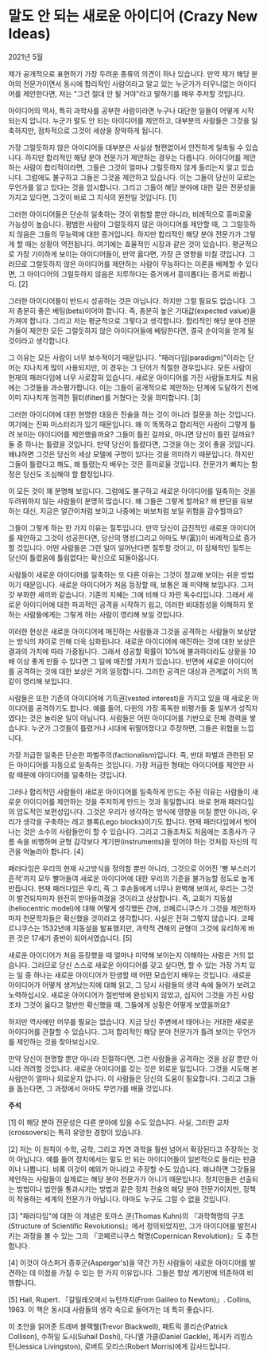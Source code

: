 # 말도 안 되는 새로운 아이디어 (Crazy New Ideas)

2021년 5월

제가 공개적으로 표현하기 가장 두려운 종류의 의견이 하나 있습니다. 만약 제가 해당 분야의 전문가이면서 동시에 합리적인 사람이라고 알고 있는 누군가가 터무니없는 아이디어를 제안한다면, 저는 "그건 절대 안 될 거야"라고 말하기를 매우 주저할 것입니다.

아이디어의 역사, 특히 과학사를 공부한 사람이라면 누구나 대단한 일들이 어떻게 시작되는지 압니다. 누군가 말도 안 되는 아이디어를 제안하고, 대부분의 사람들은 그것을 일축하지만, 점차적으로 그것이 세상을 장악하게 됩니다.

가장 그럴듯하지 않은 아이디어들 대부분은 사실상 형편없어서 안전하게 일축될 수 있습니다. 하지만 합리적인 해당 분야 전문가가 제안하는 경우는 다릅니다. 아이디어를 제안하는 사람이 합리적이라면, 그들은 그것이 얼마나 그럴듯하지 않게 들리는지 알고 있습니다. 그럼에도 불구하고 그들은 그것을 제안하고 있습니다. 이는 그들이 당신이 모르는 무언가를 알고 있다는 것을 암시합니다. 그리고 그들이 해당 분야에 대한 깊은 전문성을 가지고 있다면, 그것이 바로 그 지식의 원천일 것입니다. [1]

그러한 아이디어들은 단순히 일축하는 것이 위험할 뿐만 아니라, 비례적으로 흥미로울 가능성이 높습니다. 평범한 사람이 그럴듯하지 않은 아이디어를 제안할 때, 그 그럴듯하지 않음은 그들의 무능력에 대한 증거입니다. 하지만 합리적인 해당 분야 전문가가 그렇게 할 때는 상황이 역전됩니다. 여기에는 효율적인 시장과 같은 것이 있습니다. 평균적으로 가장 기이하게 보이는 아이디어들이, 만약 옳다면, 가장 큰 영향을 미칠 것입니다. 그러므로 그럴듯하지 않은 아이디어를 제안하는 사람이 무능하다는 이론을 배제할 수 있다면, 그 아이디어의 그럴듯하지 않음은 지루하다는 증거에서 흥미롭다는 증거로 바뀝니다. [2]

그러한 아이디어들이 반드시 성공하는 것은 아닙니다. 하지만 그럴 필요도 없습니다. 그저 충분히 좋은 베팅(bets)이어야 합니다. 즉, 충분히 높은 기대값(expected value)을 가져야 합니다. 그리고 저는 평균적으로 그렇다고 생각합니다. 합리적인 해당 분야 전문가들이 제안한 모든 그럴듯하지 않은 아이디어들에 베팅한다면, 결국 순이익을 얻게 될 것이라고 생각합니다.

그 이유는 모든 사람이 너무 보수적이기 때문입니다. "패러다임(paradigm)"이라는 단어는 지나치게 많이 사용되지만, 이 경우는 그 단어가 적절한 경우입니다. 모든 사람이 현재의 패러다임에 너무 사로잡혀 있습니다. 새로운 아이디어를 가진 사람들조차도 처음에는 그것들을 과소평가합니다. 이는 그들이 공개적으로 제안하는 단계에 도달하기 전에 이미 지나치게 엄격한 필터(filter)를 거쳤다는 것을 의미합니다. [3]

그러한 아이디어에 대한 현명한 대응은 진술을 하는 것이 아니라 질문을 하는 것입니다. 여기에는 진짜 미스터리가 있기 때문입니다. 왜 이 똑똑하고 합리적인 사람이 그렇게 틀려 보이는 아이디어를 제안했을까요? 그들이 틀린 걸까요, 아니면 당신이 틀린 걸까요? 둘 중 하나는 틀렸을 것입니다. 만약 당신이 틀렸다면, 그것을 아는 것이 좋을 것입니다. 왜냐하면 그것은 당신의 세상 모델에 구멍이 있다는 것을 의미하기 때문입니다. 하지만 그들이 틀렸다고 해도, 왜 틀렸는지 배우는 것은 흥미로울 것입니다. 전문가가 빠지는 함정은 당신도 조심해야 할 함정입니다.

이 모든 것이 꽤 분명해 보입니다. 그럼에도 불구하고 새로운 아이디어를 일축하는 것을 두려워하지 않는 사람들이 분명히 많습니다. 왜 그들은 그렇게 할까요? 왜 판단을 유보하는 대신, 지금은 얼간이처럼 보이고 나중에는 바보처럼 보일 위험을 감수할까요?

그들이 그렇게 하는 한 가지 이유는 질투입니다. 만약 당신이 급진적인 새로운 아이디어를 제안하고 그것이 성공한다면, 당신의 명성(그리고 아마도 부(富))이 비례적으로 증가할 것입니다. 어떤 사람들은 그런 일이 일어난다면 질투할 것이고, 이 잠재적인 질투는 당신이 틀렸음에 틀림없다는 확신으로 되돌아옵니다.

사람들이 새로운 아이디어를 일축하는 또 다른 이유는 그것이 정교해 보이는 쉬운 방법이기 때문입니다. 새로운 아이디어가 처음 등장할 때, 보통은 꽤 미약해 보입니다. 그저 갓 부화한 새끼와 같습니다. 기존의 지혜는 그에 비해 다 자란 독수리입니다. 그래서 새로운 아이디어에 대한 파괴적인 공격을 시작하기 쉽고, 이러한 비대칭성을 이해하지 못하는 사람들에게는 그렇게 하는 사람이 영리해 보일 것입니다.

이러한 현상은 새로운 아이디어에 매진하는 사람들과 그것을 공격하는 사람들이 보상받는 방식의 차이로 인해 더욱 심화됩니다. 새로운 아이디어에 매진하는 것에 대한 보상은 결과의 가치에 따라 가중됩니다. 그래서 성공할 확률이 10%에 불과하더라도 상황을 10배 이상 좋게 만들 수 있다면 그 일에 매진할 가치가 있습니다. 반면에 새로운 아이디어를 공격하는 것에 대한 보상은 거의 일정합니다. 그러한 공격은 대상과 관계없이 거의 똑같이 영리해 보입니다.

사람들은 또한 기존의 아이디어에 기득권(vested interest)을 가지고 있을 때 새로운 아이디어를 공격하기도 합니다. 예를 들어, 다윈의 가장 혹독한 비평가들 중 일부가 성직자였다는 것은 놀라운 일이 아닙니다. 사람들은 어떤 아이디어를 기반으로 전체 경력을 쌓습니다. 누군가 그것들이 틀렸거나 시대에 뒤떨어졌다고 주장하면, 그들은 위협을 느낍니다.

가장 저급한 일축은 단순한 파벌주의(factionalism)입니다. 즉, 반대 파벌과 관련된 모든 아이디어를 자동으로 일축하는 것입니다. 가장 저급한 형태는 아이디어를 제안한 사람 때문에 아이디어를 일축하는 것입니다.

그러나 합리적인 사람들이 새로운 아이디어를 일축하게 만드는 주된 이유는 사람들이 새로운 아이디어를 제안하는 것을 주저하게 만드는 것과 동일합니다. 바로 현재 패러다임의 압도적인 보편성입니다. 그것은 우리가 생각하는 방식에 영향을 미칠 뿐만 아니라, 우리가 생각을 구축하는 레고 블록(Lego blocks)이기도 합니다. 현재 패러다임에서 벗어나는 것은 소수의 사람들만이 할 수 있습니다. 그리고 그들조차도 처음에는 조종사가 구름 속을 비행하며 균형 감각보다 계기판(instruments)을 믿어야 하는 것처럼 자신의 직관을 억눌러야 합니다. [4]

패러다임은 우리의 현재 사고방식을 정의할 뿐만 아니라, 그것으로 이어진 '빵 부스러기 흔적'까지 모두 빨아들여 새로운 아이디어에 대한 우리의 기준을 불가능할 정도로 높게 만듭니다. 현재 패러다임은 우리, 즉 그 후손들에게 너무나 완벽해 보여서, 우리는 그것이 발견되자마자 완전히 받아들여졌을 것이라고 상상합니다. 즉, 교회가 지동설(heliocentric model)에 대해 어떻게 생각했든 간에, 코페르니쿠스가 그것을 제안하자마자 천문학자들은 확신했을 것이라고 생각합니다. 사실은 전혀 그렇지 않습니다. 코페르니쿠스는 1532년에 지동설을 발표했지만, 과학적 견해의 균형이 그것에 유리하게 바뀐 것은 17세기 중반이 되어서였습니다. [5]

새로운 아이디어가 처음 등장했을 때 얼마나 미약해 보이는지 이해하는 사람은 거의 없습니다. 그러므로 당신 스스로 새로운 아이디어를 갖고 싶다면, 할 수 있는 가장 가치 있는 일 중 하나는 새로운 아이디어가 탄생할 때 어떤 모습인지 배우는 것입니다. 새로운 아이디어가 어떻게 생겨났는지에 대해 읽고, 그 당시 사람들의 생각 속에 들어가 보려고 노력하십시오. 새로운 아이디어가 절반밖에 완성되지 않았고, 심지어 그것을 가진 사람조차 그것이 옳다고 절반만 확신했을 때, 그들에게 상황은 어떻게 보였을까요?

하지만 역사에만 머무를 필요는 없습니다. 지금 당신 주변에서 태어나는 거대한 새로운 아이디어를 관찰할 수 있습니다. 그저 합리적인 해당 분야 전문가가 틀려 보이는 무언가를 제안하는 것을 찾아보십시오.

만약 당신이 현명할 뿐만 아니라 친절하다면, 그런 사람들을 공격하는 것을 삼갈 뿐만 아니라 격려할 것입니다. 새로운 아이디어를 갖는 것은 외로운 일입니다. 그것을 시도해 본 사람만이 얼마나 외로운지 압니다. 이 사람들은 당신의 도움이 필요합니다. 그리고 그들을 돕는다면, 그 과정에서 아마도 무언가를 배울 것입니다.

**주석**

[1] 이 해당 분야 전문성은 다른 분야에 있을 수도 있습니다. 사실, 그러한 교차(crossovers)는 특히 유망한 경향이 있습니다.

[2] 저는 이 원칙이 수학, 공학, 그리고 자연 과학을 훨씬 넘어서 확장된다고 주장하는 것이 아닙니다. 예를 들어 정치에서는 말도 안 되는 아이디어들이 일반적으로 들리는 만큼이나 나쁩니다. 비록 이것이 예외가 아니라고 주장할 수도 있습니다. 왜냐하면 그것들을 제안하는 사람들이 실제로는 해당 분야 전문가가 아니기 때문입니다. 정치인들은 선출되는 방법이나 법안을 통과시키는 방법과 같은 정치 전술의 해당 분야 전문가이지만, 정책이 작용하는 세계의 전문가가 아닙니다. 아마도 누구도 그럴 수 없을 것입니다.

[3] "패러다임"에 대한 이 개념은 토마스 쿤(Thomas Kuhn)의 『과학혁명의 구조(Structure of Scientific Revolutions)』에서 정의되었지만, 그가 아이디어를 발전시키는 과정을 볼 수 있는 그의 『코페르니쿠스 혁명(Copernican Revolution)』도 추천합니다.

[4] 이것이 아스퍼거 증후군(Asperger's)을 약간 가진 사람들이 새로운 아이디어를 발견하는 데 이점을 가질 수 있는 한 가지 이유입니다. 그들은 항상 계기판에 의존하여 비행합니다.

[5] Hall, Rupert. 『갈릴레오에서 뉴턴까지(From Galileo to Newton)』. Collins, 1963. 이 책은 동시대 사람들의 생각 속으로 들어가는 데 특히 좋습니다.

이 초안을 읽어준 트레버 블랙웰(Trevor Blackwell), 패트릭 콜리슨(Patrick Collison), 수하일 도시(Suhail Doshi), 다니엘 가클(Daniel Gackle), 제시카 리빙스턴(Jessica Livingston), 로버트 모리스(Robert Morris)에게 감사드립니다.